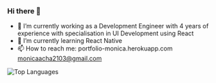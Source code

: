### Hi there 👋
- 🔭 I’m currently working as a Development Engineer with 4 years of experience with specialisation in UI Development using React
- 🌱 I’m currently learning React Native 
- 📫 How to reach me: 
portfolio-monica.herokuapp.com
monicaacha2103@gmail.com

![Top Languages](https://github-readme-stats.vercel.app/api/top-langs/?username=monicaacha2103&layout=compact$theme=dark)

<!--
**MonicaAcha2103/MonicaAcha2103** is a ✨ _special_ ✨ repository because its `README.md` (this file) appears on your GitHub profile.

Here are some ideas to get you started:

- 🔭 I’m currently working on ...
- 🌱 I’m currently learning ...
- 👯 I’m looking to collaborate on ...
- 🤔 I’m looking for help with ...
- 💬 Ask me about ...
- 📫 How to reach me: ...
- 😄 Pronouns: ...
- ⚡ Fun fact: ...
-->
